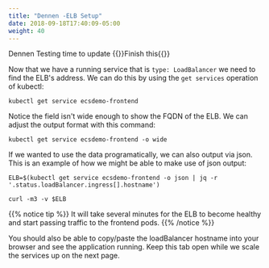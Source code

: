 ```yaml
---
title: "Dennen -ELB Setup"
date: 2018-09-18T17:40:09-05:00
weight: 40
---
```


Dennen Testing time to update
{{<todo>}}Finish this{{</todo>}}

Now that we have a running service that is `type: LoadBalancer` we need to find
the ELB's address.  We can do this by using the `get services` operation of kubectl:

```
kubectl get service ecsdemo-frontend
```

Notice the field isn't wide enough to show the FQDN of the ELB. We can adjust the
output format with this command:
```
kubectl get service ecsdemo-frontend -o wide
```

If we wanted to use the data programatically, we can also output via json. This is
an example of how we might be able to make use of json output:
```
ELB=$(kubectl get service ecsdemo-frontend -o json | jq -r '.status.loadBalancer.ingress[].hostname')

curl -m3 -v $ELB
```
{{% notice tip %}}
It will take several minutes for the ELB to become healthy and start passing traffic to the frontend pods.
{{% /notice %}}

You should also be able to copy/paste the loadBalancer hostname into your browser and see the application running.
Keep this tab open while we scale the services up on the next page.
